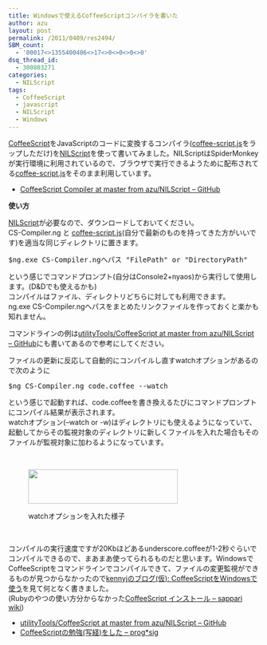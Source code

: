 ```yaml
---
title: Windowsで使えるCoffeeScriptコンパイラを書いた
author: azu
layout: post
permalink: /2011/0409/res2494/
SBM_count:
  - '00017<>1355400406<>17<>0<>0<>0<>0'
dsq_thread_id:
  - 300803271
categories:
  - NILScript
tags:
  - CoffeeScript
  - javascript
  - NILScript
  - Windows
---
```

[CoffeeScript][1]をJavaScriptのコードに変換するコンパイラ([coffee-script.js][2]をラップしただけ)を[NILScript][3]を使って書いてみました。NILScriptはSpiderMonkeyが実行環境に利用されているので、ブラウザで実行できるようために配布されてる[coffee-script.js][2]をそのまま利用しています。

*   [CoffeeScript Compiler at master from azu/NILScript &#8211; GitHub][4]

**使い方**

[NILScript][5]が必要なので、ダウンロードしておいてください。  
CS-Compiler.ng と [coffee-script.js][6](自分で最新のものを持ってきた方がいいです)を適当な同じディレクトリに置きます。

<pre>$ng.exe CS-Compiler.ngへパス "FilePath" or "DirectoryPath"</pre>

という感じでコマンドプロンプト(自分はConsole2+nyaos)から実行して使用します。(D&Dでも使えるかも)  
コンパイルはファイル、ディレクトリどちらに対しても利用できます。  
ng.exe CS-Compiler.ngへパスをまとめたリンクファイルを作っておくと楽かも知れません。

コマンドラインの例は[utilityTools/CoffeeScript at master from azu/NILScript &#8211; GitHub][4]にも書いてあるので参考にしてください。

ファイルの更新に反応して自動的にコンパイルし直すwatchオプションがあるので次のように

<pre>$ng CS-Compiler.ng code.coffee --watch</pre>

という感じで起動すれば、code.coffeeを書き換えるたびにコマンドプロンプトにコンパイル結果が表示されます。  
watchオプション(&#8211;watch or -w)はディレクトリにも使えるようになっていて、起動してからその監視対象のディレクトリに新しくファイルを入れた場合もそのファイルが監視対象に加わるようになっています。

&nbsp;<figure id="attachment_2495" style="width: 300px;" class="wp-caption alignnone">

[<img class="size-medium wp-image-2495" title="2011-04-09-ss2" src="http://efcl.infol/wp-content/uploads/2011/04/2011-04-09-ss2-300x69.png" alt="" width="300" height="69" />][7]<figcaption class="wp-caption-text">watchオプションを入れた様子</figcaption></figure> 
&nbsp;

コンパイルの実行速度ですが20Kbほどあるunderscore.coffeeが1-2秒ぐらいでコンパイルできるので、まあまあ使ってられるものだと思います。WindowsでCoffeeScriptをコマンドラインでコンパイルできて、ファイルの変更監視ができるものが見つからなかったので[kennyjのブログ(仮): CoffeeScriptをWindowsで使う][8]を見て何となく書きました。  
(Rubyのやつの使い方分からなかった[CoffeeScript インストール &#8211; sappari wiki][9])

*   [utilityTools/CoffeeScript at master from azu/NILScript &#8211; GitHub][4]
*   [CoffeeScriptの勉強(写経)をした &#8211; prog*sig][10]

 [1]: http://jashkenas.github.com/coffee-script/
 [2]: http://jashkenas.github.com/coffee-script/#scripts
 [3]: http://efcl.info/2010/0816/res1888/ "NILScriptの使い方と書き方"
 [4]: https://github.com/azu/NILScript/tree/master/utilityTools/CoffeeScript
 [5]: http://lukewarm.s151.xrea.com/nilscript.html
 [6]: https://github.com/azu/NILScript/tree/master/utilityTools/%3Chttps://github.com/jashkenas/coffee-script/blob/master/extras/coffee-script.js%3E
 [7]: http://efcl.infol/wp-content/uploads/2011/04/2011-04-09-ss2.png
 [8]: http://kennyj-jp.blogspot.com/2011/01/coffeescriptwindows.html
 [9]: http://sites.google.com/site/sappariwiki/coffeescript/coffeescript-install
 [10]: ../adiary/0112